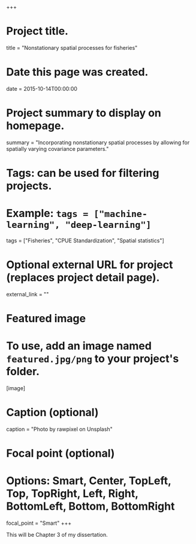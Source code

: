 +++
# Project title.
title = "Nonstationary spatial processes for fisheries"

# Date this page was created.
date = 2015-10-14T00:00:00

# Project summary to display on homepage.
summary = "Incorporating nonstationary spatial processes by allowing for spatially varying covariance parameters."

# Tags: can be used for filtering projects.
# Example: `tags = ["machine-learning", "deep-learning"]`
tags = ["Fisheries", "CPUE Standardization", "Spatial statistics"]

# Optional external URL for project (replaces project detail page).
external_link = ""

# Featured image
# To use, add an image named `featured.jpg/png` to your project's folder. 
[image]
  # Caption (optional)
  caption = "Photo by rawpixel on Unsplash"
  
  # Focal point (optional)
  # Options: Smart, Center, TopLeft, Top, TopRight, Left, Right, BottomLeft, Bottom, BottomRight
  focal_point = "Smart"
+++

This will be Chapter 3 of my dissertation.